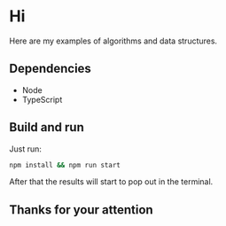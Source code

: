 # Hi

Here are my examples of algorithms and data structures.

## Dependencies

- Node
- TypeScript

## Build and run

Just run:

```bash
npm install && npm run start
```

After that the results will start to pop out in the terminal.

## Thanks for your attention